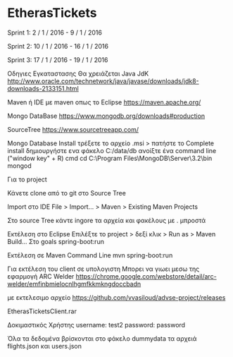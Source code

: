 # EtherasTickets

Sprint 1: 2 / 1 / 2016 - 9 / 1 / 2016

Sprint 2: 10 / 1 / 2016 - 16 / 1 / 2016

Sprint 3:  17 / 1 / 2016 - 19 / 1 / 2016

Οδηγιες Εγκαταστασης
Θα χρειάζεται
Java JdK
http://www.oracle.com/technetwork/java/javase/downloads/jdk8-downloads-2133151.html

Maven ή IDE με maven oπως το Εclipse
https://maven.apache.org/

Mongo DataBase
https://www.mongodb.org/downloads#production

SourceTree
https://www.sourcetreeapp.com/


Mongo Database Install
τρέξετε το αρχείο .msi > πατήστε το Complete install
δημιουργήστε ενα φάκελο C:/data/db
ανοίξτε ένα command line ("window key" + R)  cmd
cd C:\\Program Files\\MongoDB\\Server\\3.2\\bin
mongod

Για το project

Κάνετε clone από το git στο Source Tree

Import στο ΙDE
File > Import... > Maven > Existing Maven Projects

Στο source Tree κάντε ingore τα αρχεία και φακέλους με . μπροστά

Εκτέλεση στο Εclipse
Επιλέξτε το project > δεξί κλικ > Run as > Maven Build...
Στο goals spring-boot:run

Εκτέλεση σε Maven Command Line
mvn spring-boot:run

Για εκτέλεση του client σε υπολογιστη
Μπορει να γιωει μεσω της εφαρμογή ARC Welder
https://chrome.google.com/webstore/detail/arc-welder/emfinbmielocnlhgmfkkmkngdoccbadn

με εκτελεσιμο αρχείο
https://github.com/vvasiloud/advse-project/releases

EtherasTicketsClient.rar

Δοκιμαστικός Χρήστης
username: test2
password: password

Όλα τα δεδομένα βρίσκονται στο φάκελο dummydata τα αρχειά flights.json και users.json
